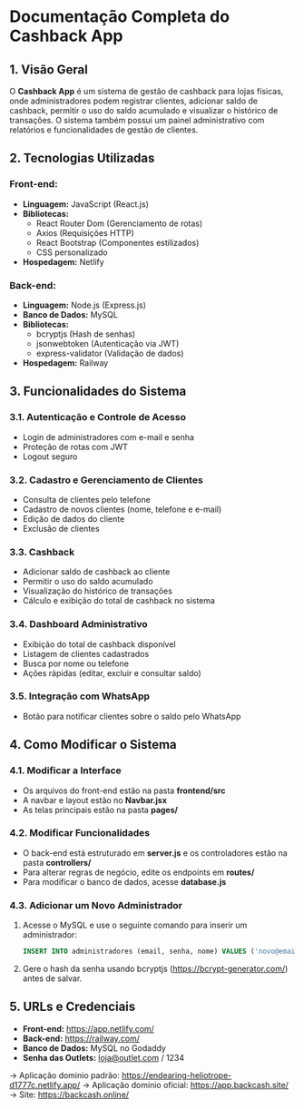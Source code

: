 # Documentação Completa do Cashback App

## 1. Visão Geral
O **Cashback App** é um sistema de gestão de cashback para lojas físicas, onde administradores podem registrar clientes, adicionar saldo de cashback, permitir o uso do saldo acumulado e visualizar o histórico de transações. O sistema também possui um painel administrativo com relatórios e funcionalidades de gestão de clientes.

## 2. Tecnologias Utilizadas
### **Front-end:**
- **Linguagem:** JavaScript (React.js)
- **Bibliotecas:**
  - React Router Dom (Gerenciamento de rotas)
  - Axios (Requisições HTTP)
  - React Bootstrap (Componentes estilizados)
  - CSS personalizado
- **Hospedagem:** Netlify

### **Back-end:**
- **Linguagem:** Node.js (Express.js)
- **Banco de Dados:** MySQL
- **Bibliotecas:**
  - bcryptjs (Hash de senhas)
  - jsonwebtoken (Autenticação via JWT)
  - express-validator (Validação de dados)
- **Hospedagem:** Railway

## 3. Funcionalidades do Sistema

### **3.1. Autenticação e Controle de Acesso**
- Login de administradores com e-mail e senha
- Proteção de rotas com JWT
- Logout seguro

### **3.2. Cadastro e Gerenciamento de Clientes**
- Consulta de clientes pelo telefone
- Cadastro de novos clientes (nome, telefone e e-mail)
- Edição de dados do cliente
- Exclusão de clientes

### **3.3. Cashback**
- Adicionar saldo de cashback ao cliente
- Permitir o uso do saldo acumulado
- Visualização do histórico de transações
- Cálculo e exibição do total de cashback no sistema

### **3.4. Dashboard Administrativo**
- Exibição do total de cashback disponível
- Listagem de clientes cadastrados
- Busca por nome ou telefone
- Ações rápidas (editar, excluir e consultar saldo)

### **3.5. Integração com WhatsApp**
- Botão para notificar clientes sobre o saldo pelo WhatsApp

## 4. Como Modificar o Sistema

### **4.1. Modificar a Interface**
- Os arquivos do front-end estão na pasta **frontend/src**
- A navbar e layout estão no **Navbar.jsx**
- As telas principais estão na pasta **pages/**

### **4.2. Modificar Funcionalidades**
- O back-end está estruturado em **server.js** e os controladores estão na pasta **controllers/**
- Para alterar regras de negócio, edite os endpoints em **routes/**
- Para modificar o banco de dados, acesse **database.js**

### **4.3. Adicionar um Novo Administrador**
1. Acesse o MySQL e use o seguinte comando para inserir um administrador:
   ```sql
   INSERT INTO administradores (email, senha, nome) VALUES ('novo@email.com', 'SENHA_HASH', 'Nome Admin');
   ```
2. Gere o hash da senha usando bcryptjs (https://bcrypt-generator.com/) antes de salvar.

## 5. URLs e Credenciais
- **Front-end:**  https://app.netlify.com/
- **Back-end:** https://railway.com/
- **Banco de Dados:** MySQL no Godaddy
- **Senha das Outlets:** loja@outlet.com / 1234

→ Aplicação dominio padrão: https://endearing-heliotrope-d1777c.netlify.app/
→ Aplicação dominio oficial: https://app.backcash.site/
→ Site: https://backcash.online/

